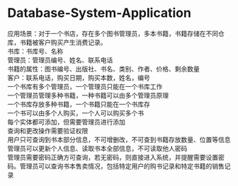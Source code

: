 # Database-System-Application

应用场景：对于一个书店，存在多个图书管理员，多本书籍，书籍存储在不同仓库，书籍被客户购买产生消费记录。  
书库：书库号、名称  
管理员：管理员编号、姓名、联系电话  
书籍的属性：图书编号、出版社、书名、类别、作者、价格、剩余数量  
客户：联系电话，购买日期，购买本数，姓名，编号  
一个书库有多个管理员，一个管理员只能在一个书库工作  
一个管理员管理多种书籍，一种书籍可以由多个管理员原理  
一个书库存放多种书籍，一个书籍只能在一个书库存  
一个书可以由多个人购买，一个人可以购买多个书  
每个实体都可添加，但需要管理员进行添加  
查询和更改操作需要验证权限  
用户只可查询到书本部分信息，不可增删改，不可查到书籍存放数量、位置等信息  
管理员可以更新个人信息、读取书本全部信息，不可读取他人密码  
管理员需要密码正确方可查询，若无密码，则直接进入系统，并提醒需要设置密码。管理员可以查询书本售卖情况，包括特定用户的购书记录和特定书籍的销售记录  
